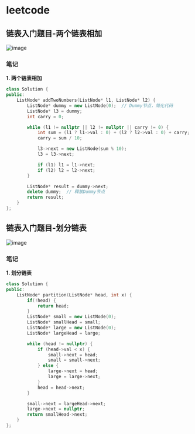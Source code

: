 # leetcode
## 链表入门题目-两个链表相加
![image](https://github.com/ZYJ-Group/Tanghy/assets/94824386/cbae74e1-4f93-461d-aaeb-7797f5702806)  


### 笔记
**1. 两个链表相加**  
```C++
class Solution {
public:
    ListNode* addTwoNumbers(ListNode* l1, ListNode* l2) {
        ListNode* dummy = new ListNode(0);  // Dummy节点，简化代码
        ListNode* l3 = dummy;
        int carry = 0;

        while (l1 != nullptr || l2 != nullptr || carry != 0) {
            int sum = (l1 ? l1->val : 0) + (l2 ? l2->val : 0) + carry;
            carry = sum / 10;

            l3->next = new ListNode(sum % 10);
            l3 = l3->next;

            if (l1) l1 = l1->next;
            if (l2) l2 = l2->next;
        }

        ListNode* result = dummy->next;
        delete dummy;  // 释放Dummy节点
        return result;
    }
};

```


## 链表入门题目-划分链表
![image](https://github.com/ZYJ-Group/Tanghy/assets/94824386/72399e5b-29e7-4692-bb9b-ad2b142930ae)  

### 笔记
**1. 划分链表**  
```C++
class Solution {
public:
    ListNode* partition(ListNode* head, int x) {
        if(!head) {
            return head;
        }
        ListNode* small = new ListNode(0);
        ListNode* smallHead = small;
        ListNode* large = new ListNode(0);
        ListNode* largeHead = large;

        while (head != nullptr) {
            if (head->val < x) {
                small->next = head;
                small = small->next;
            } else {
                large->next = head;
                large = large->next;
            }
            head = head->next;
        }

        small->next = largeHead->next;
        large->next = nullptr;
        return smallHead->next;
    }
};
```

